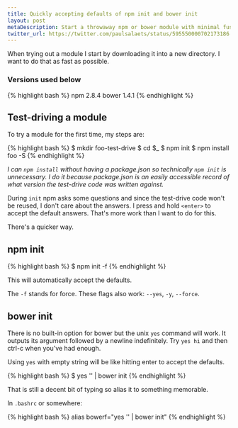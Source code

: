 ```yaml
---
title: Quickly accepting defaults of npm init and bower init
layout: post
metaDescription: Start a throwaway npm or bower module with minimal fuss
twitter_url: https://twitter.com/paulsalaets/status/595550000702173186
---
```


When trying out a module I start by downloading it into a new directory. I want to do that as fast as possible.

### Versions used below

{% highlight bash %}
npm 2.8.4
bower 1.4.1
{% endhighlight %}

## Test-driving a module

To try a module for the first time, my steps are:

{% highlight bash %}
$ mkdir foo-test-drive
$ cd $_
$ npm init
$ npm install foo -S
{% endhighlight %}

*I can `npm install` without having a package.json so technically `npm init` is unnecessary. I do it because package.json is an easily accessible record of what version the test-drive code was written against.*

During `init` npm asks some questions and since the test-drive code won't be reused, I don't care about the answers. I press and hold `<enter>` to accept the default answers. That's more work than I want to do for this.

There's a quicker way.

## npm init

{% highlight bash %}
$ npm init -f
{% endhighlight %}

This will automatically accept the defaults.

The `-f` stands for force. These flags also work: `--yes`, `-y`, `--force`.

## bower init

There is no built-in option for bower but the unix `yes` command will work. It outputs its argument followed by a newline indefinitely. Try `yes hi` and then ctrl-c when you've had enough.

Using `yes` with empty string will be like hitting enter to accept the defaults.

{% highlight bash %}
$ yes '' | bower init
{% endhighlight %}

That is still a decent bit of typing so alias it to something memorable.

In `.bashrc` or somewhere:

{% highlight bash %}
alias bowerf="yes '' | bower init"
{% endhighlight %}